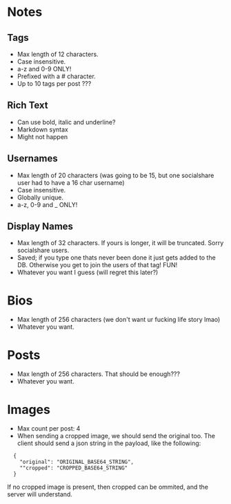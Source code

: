 # Notes

## Tags

- Max length of 12 characters.
- Case insensitive.
- a-z and 0-9 ONLY!
- Prefixed with a # character.
- Up to 10 tags per post ???

## Rich Text

- Can use bold, italic and underline?
- Markdown syntax
- Might not happen

## Usernames

- Max length of 20 characters (was going to be 15, but one socialshare user had to have a 16 char username)
- Case insensitive.
- Globally unique.
- a-z, 0-9 and \_ ONLY!

## Display Names

- Max length of 32 characters. If yours is longer, it will be truncated. Sorry socialshare users.
- Saved; if you type one thats never been done it just gets added to the DB. Otherwise you get to join the users of that tag! FUN!
- Whatever you want I guess (will regret this later?)

# Bios

- Max length of 256 characters (we don't want ur fucking life story lmao)
- Whatever you want.

# Posts

- Max length of 256 characters. That should be enough???
- Whatever you want.

# Images

- Max count per post: 4
- When sending a cropped image, we should send the original too. The client should send a json string in the payload, like the following:

```
  {
    "original": "ORIGINAL_BASE64_STRING",
    ""cropped": "CROPPED_BASE64_STRING"
  }
```

If no cropped image is present, then cropped can be ommited, and the server will understand.
